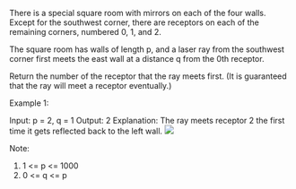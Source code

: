 There is a special square room with mirrors on each of the four walls.  Except for the southwest corner, there are receptors on each of the remaining corners, numbered 0, 1, and 2.

The square room has walls of length p, and a laser ray from the southwest corner first meets the east wall at a distance q from the 0th receptor.

Return the number of the receptor that the ray meets first.  (It is guaranteed that the ray will meet a receptor eventually.)

Example 1:

Input: p = 2, q = 1
Output: 2
Explanation: The ray meets receptor 2 the first time it gets reflected back to the left wall.
![](https://s3-lc-upload.s3.amazonaws.com/uploads/2018/06/18/reflection.png)

Note:

1. 1 <= p <= 1000
2. 0 <= q <= p
